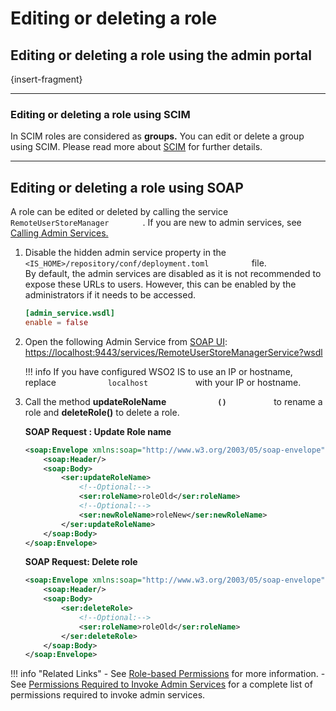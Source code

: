 # Editing or deleting a role

## Editing or deleting a role using the admin portal

{insert-fragment}

---

### Editing or deleting a role using SCIM

In SCIM roles are considered as **groups.** You can edit or delete a
group using SCIM. Please read more about
[SCIM](insert-scim2-concept) for further
details.

---

## Editing or deleting a role using SOAP

A role can be edited or deleted by calling the service
`         RemoteUserStoreManager        ` . If you are new to admin
services, see [Calling Admin
Services.](insert-calling-admin-services)

1.  Disable the hidden admin service property in the
    `           <IS_HOME>/repository/conf/deployment.toml          ` file.  
    By default, the admin services are disabled as it is not recommended
    to expose these URLs to users. However, this can be enabled by the
    administrators if it needs to be accessed.

    ``` toml
    [admin_service.wsdl]
    enable = false
    ```

2.  Open the following Admin Service from [SOAP UI](https://www.soapui.org/downloads/latest-release.html):
    [https://localhost:9443/services/RemoteUserStoreManagerService?wsdl  
    ](https://localhost:9443/services/RemoteUserStoreManagerService?wsdl)

    !!! info 
        If you have configured WSO2 IS to use an IP or hostname, replace
        `            localhost           ` with your IP or hostname.

3.  Call the method **updateRoleName `            ()           `** to
    rename a role and **deleteRole()** to delete a role.

    **SOAP Request : Update Role name**

    ``` xml
    <soap:Envelope xmlns:soap="http://www.w3.org/2003/05/soap-envelope" xmlns:ser="http://service.ws.um.carbon.wso2.org">
        <soap:Header/>
        <soap:Body>
            <ser:updateRoleName>
                <!--Optional:-->
                <ser:roleName>roleOld</ser:roleName>
                <!--Optional:-->
                <ser:newRoleName>roleNew</ser:newRoleName>
            </ser:updateRoleName>
        </soap:Body>
    </soap:Envelope>
    ```

    **SOAP Request: Delete role**

    ``` xml
    <soap:Envelope xmlns:soap="http://www.w3.org/2003/05/soap-envelope" xmlns:ser="http://service.ws.um.carbon.wso2.org">
        <soap:Header/>
        <soap:Body>
            <ser:deleteRole>
                <!--Optional:-->
                <ser:roleName>roleOld</ser:roleName>
            </ser:deleteRole>
        </soap:Body>
    </soap:Envelope>
    ```

!!! info "Related Links"
    -   See [Role-based Permissions](insert-role-based-permissions)
        for more information.
    -   See [Permissions Required to Invoke Admin Services](insert-permissions-required-to-invoke-admin-services) for a
        complete list of permissions required to invoke admin services.
